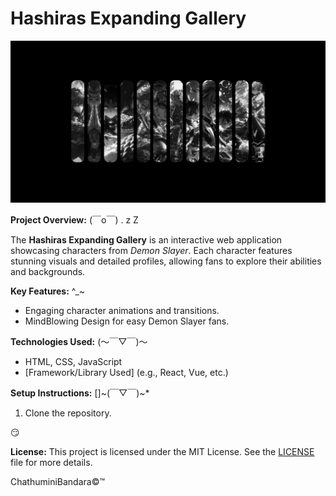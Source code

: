 # Hashiras Expanding Gallery

![Hashiras Expanding Gallery](Preview.png)

**Project Overview:**  (￣o￣) . z Z

The **Hashiras Expanding Gallery** is an interactive web application showcasing characters from *Demon Slayer*. Each character features stunning visuals and detailed profiles, allowing fans to explore their abilities and backgrounds.

**Key Features:**  ^_~
- Engaging character animations and transitions.
- MindBlowing Design for easy Demon Slayer fans.

**Technologies Used:**   (～￣▽￣)～
- HTML, CSS, JavaScript
- [Framework/Library Used] (e.g., React, Vue, etc.)

**Setup Instructions:**    []~(￣▽￣)~*
1. Clone the repository.
 
😏

**License:**
This project is licensed under the MIT License. See the [LICENSE](Licence.txt) file for more details.

ChathuminiBandara©™
